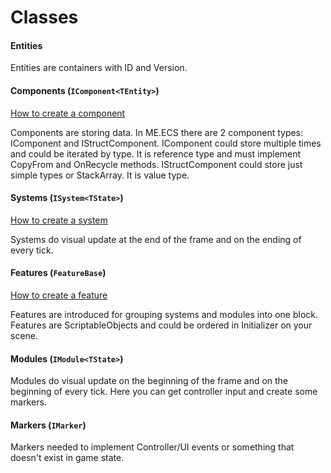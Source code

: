 # Classes
#### Entities
Entities are containers with ID and Version.

#### Components (```IComponent<TEntity>```)
[How to create a component](Manual-CreatingComponents.md)

Components are storing data. In ME.ECS there are 2 component types: IComponent and IStructComponent.
IComponent could store multiple times and could be iterated by type. It is reference type and must implement CopyFrom and OnRecycle methods.
IStructComponent could store just simple types or StackArray. It is value type.

#### Systems (```ISystem<TState>```)
[How to create a system](Manual-CreatingSystems.md)

Systems do visual update at the end of the frame and on the ending of every tick.

#### Features (```FeatureBase```)
[How to create a feature](Manual-CreatingFeatures.md)

Features are introduced for grouping systems and modules into one block. Features are ScriptableObjects and could be ordered in Initializer on your scene.

#### Modules (```IModule<TState>```)
Modules do visual update on the beginning of the frame and on the beginning of every tick. Here you can get controller input and create some markers.

#### Markers (```IMarker```)
Markers needed to implement Controller/UI events or something that doesn't exist in game state.

